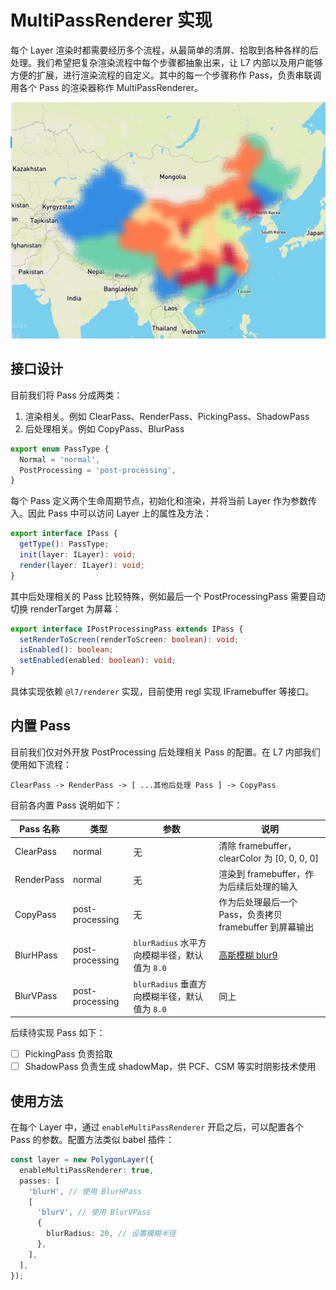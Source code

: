 # MultiPassRenderer 实现

每个 Layer 渲染时都需要经历多个流程，从最简单的清屏、拾取到各种各样的后处理。我们希望把复杂渲染流程中每个步骤都抽象出来，让 L7 内部以及用户能够方便的扩展，进行渲染流程的自定义。其中的每一个步骤称作 Pass，负责串联调用各个 Pass 的渲染器称作 MultiPassRenderer。

![](./screenshots/blurpass.png)

## 接口设计

目前我们将 Pass 分成两类：
  1. 渲染相关。例如 ClearPass、RenderPass、PickingPass、ShadowPass
  2. 后处理相关。例如 CopyPass、BlurPass

```typescript
export enum PassType {
  Normal = 'normal',
  PostProcessing = 'post-processing',
}
```

每个 Pass 定义两个生命周期节点，初始化和渲染，并将当前 Layer 作为参数传入。因此 Pass 中可以访问 Layer 上的属性及方法：
```typescript
export interface IPass {
  getType(): PassType;
  init(layer: ILayer): void;
  render(layer: ILayer): void;
}
```

其中后处理相关的 Pass 比较特殊，例如最后一个 PostProcessingPass 需要自动切换 renderTarget 为屏幕：
```typescript
export interface IPostProcessingPass extends IPass {
  setRenderToScreen(renderToScreen: boolean): void;
  isEnabled(): boolean;
  setEnabled(enabled: boolean): void;
}
```

具体实现依赖 `@l7/renderer` 实现，目前使用 regl 实现 IFramebuffer 等接口。

## 内置 Pass

目前我们仅对外开放 PostProcessing 后处理相关 Pass 的配置。在 L7 内部我们使用如下流程：
```
ClearPass -> RenderPass -> [ ...其他后处理 Pass ] -> CopyPass
```

目前各内置 Pass 说明如下：

| Pass 名称 | 类型 | 参数 | 说明 |
| -------- | --- | ------------- | --------- |
| ClearPass  | normal | 无 | 清除 framebuffer，clearColor 为 [0, 0, 0, 0] |
| RenderPass | normal | 无 | 渲染到 framebuffer，作为后续后处理的输入 |
| CopyPass   | post-processing | 无 | 作为后处理最后一个 Pass，负责拷贝 framebuffer 到屏幕输出 |
| BlurHPass  | post-processing | `blurRadius` 水平方向模糊半径，默认值为 `8.0` | [高斯模糊 blur9](https://github.com/Jam3/glsl-fast-gaussian-blur/blob/master/9.glsl) |
| BlurVPass  | post-processing | `blurRadius` 垂直方向模糊半径，默认值为 `8.0` | 同上 |

后续待实现 Pass 如下：

- [ ] PickingPass 负责拾取
- [ ] ShadowPass 负责生成 shadowMap，供 PCF、CSM 等实时阴影技术使用

## 使用方法

在每个 Layer 中，通过 `enableMultiPassRenderer` 开启之后，可以配置各个 Pass 的参数。配置方法类似 babel 插件：
```typescript
const layer = new PolygonLayer({
  enableMultiPassRenderer: true,
  passes: [
    'blurH', // 使用 BlurHPass
    [
      'blurV', // 使用 BlurVPass
      {
        blurRadius: 20, // 设置模糊半径
      },
    ],
  ],
});
```
